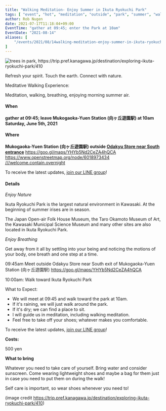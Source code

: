 ```yaml
---
title: "Walking Meditation- Enjoy Summer in Ikuta Ryokuchi Park"
tags: [ "event", "hot", "meditation", "outside", "park", "summer", "walk" ]
author: Rob Nugen
date: 2021-07-17T11:18:04+09:00
EventTime: "gather at 09:45; enter the Park at 10am"
EventDate: "2021-08-14"
aliases: [
    "/events/2021/08/14walking-meditation-enjoy-summer-in-ikuta-ryokuchi-park",
]
---
```


<img
src="https://b.robnugen.com/blog/2021/ikuta_ryokuchi_park_trees.jpg"
alt="trees in park, https://trip.pref.kanagawa.jp/destination/exploring-ikuta-ryokuchi-park/410"
class="title" />

Refresh your spirit. Touch the earth. Connect with nature.

Meditative Walking Experience:

Meditation, walking, breathing, enjoying morning summer air.

#### When

**gather at 09:45; leave Mukogaoka-Yuen Station (向ヶ丘遊園駅) at 10am Saturday, June 5th, 2021**

#### Where

**Mukogaoka-Yuen Station (向ヶ丘遊園駅) outside [Odakyu Store near South entrance](https://goo.gl/maps/YHYb5Nd2CeZA4hQCA)**  https://goo.gl/maps/YHYb5Nd2CeZA4hQCA https://www.openstreetmap.org/node/6018973434  [///welcome.contain.overnight](https://what3words.com/welcome.contain.overnight)

To receive the latest updates, [join our LINE group](/contact/)!

#### Details

*Enjoy Nature*

Ikuta Ryokuchi Park is the largest natural environment in Kawasaki. At the beginning of summer irises are in season.

The Japan Open-air Folk House Museum, the Taro Okamoto Museum of Art, the Kawasaki Municipal Science Museum and many other sites are also located in Ikuta Ryokuchi Park.

*Enjoy Breathing*

Get away from it all by settling into your being and noticing the
motions of your body, one breath and one step at a time.

09:45am Meet outside Odakyu Store near South exit of Mukogaoka-Yuen Station (向ヶ丘遊園駅)  https://goo.gl/maps/YHYb5Nd2CeZA4hQCA

10:00am: Walk toward Ikuta Ryokuchi Park

What to Expect:

* We will meet at 09:45 and walk toward the park at 10am.
* If it's raining, we will just walk around the park.
* If it's dry; we can find a place to sit.
* I will guide us in meditation, including walking meditation.
* Feel free to take off your shoes; whatever makes you comfortable.

To receive the latest updates, [join our LINE group](/contact/)!

**Costs:**

500 yen

**What to bring**

Whatever you need to take care of yourself.  Bring water and consider sunscreen.
Come wearing lightweight shoes and maybe a bag for them
just in case you need to put them on during the walk!

Self care is important, so wear shoes whenever you need to!

(image credit https://trip.pref.kanagawa.jp/destination/exploring-ikuta-ryokuchi-park/410)
